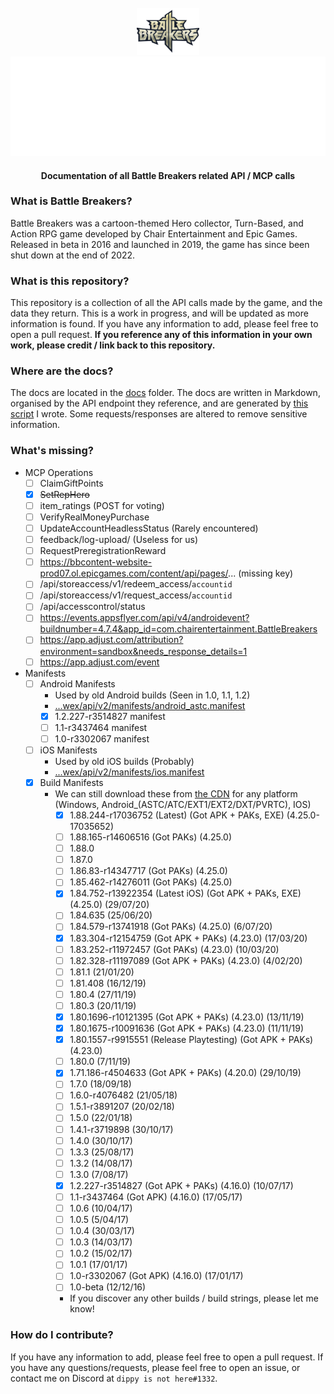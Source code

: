 <br />
<div align=center>
    <a id="back-to-top"></a>
    <div align="center">
        <a href="https://github.com/dippyshere/battle-breakers-documentation">
            <img src='res/BattleBreakers_Logo.png' width='100' alt="" />
            <img src="res/bbdocsh1.svg" alt="Battle Breakers Documentation" />
        </a>
    </div>
  <h4> Documentation of all Battle Breakers related API / MCP calls</h4>
</div>

### What is Battle Breakers?

Battle Breakers was a cartoon-themed Hero collector, Turn-Based, and Action RPG game developed by Chair Entertainment
and Epic Games. Released in beta in 2016 and launched in 2019, the game has since been shut down at the end of 2022.

### What is this repository?

This repository is a collection of all the API calls made by the game, and the data they return. This is a work in
progress, and will be updated as more information is found. If you have any information to add, please feel free to open
a pull request. **If you reference any of this information in your own work, please credit / link back to this
repository.**

### Where are the docs?

The docs are located in the [docs](docs) folder. The docs are written in Markdown, organised by the API endpoint they
reference, and are generated by [this script](res/har%20markdown%20renderer.py) I wrote. Some requests/responses are
altered to remove sensitive information.

### What's missing?

- MCP Operations
    - [ ] ClaimGiftPoints
    - [x] ~~SetRepHero~~
    - [ ] item_ratings (POST for voting)
    - [ ] VerifyRealMoneyPurchase
    - [ ] UpdateAccountHeadlessStatus (Rarely encountered)
    - [ ] feedback/log-upload/ (Useless for us)
    - [ ] RequestPreregistrationReward
    - [ ] https://bbcontent-website-prod07.ol.epicgames.com/content/api/pages/... (missing key)
    - [ ] /api/storeaccess/v1/redeem_access/`accountid`
    - [ ] /api/storeaccess/v1/request_access/`accountid`
    - [ ] /api/accesscontrol/status
    - [ ] https://events.appsflyer.com/api/v4/androidevent?buildnumber=4.7.4&app_id=com.chairentertainment.BattleBreakers
    - [ ] https://app.adjust.com/attribution?environment=sandbox&needs_response_details=1
    - [ ] https://app.adjust.com/event
- Manifests
    - [ ] Android Manifests
        - Used by old Android builds (Seen in 1.0, 1.1, 1.2)
        - [...wex/api/v2/manifests/android_astc.manifest](https://wex-public-service-live-prod.ol.epicgames.com/wex/api/v2/manifests/android_astc.manifest?nocache=789564886)
        - [x] 1.2.227-r3514827 manifest
        - [ ] 1.1-r3437464 manifest
        - [ ] 1.0-r3302067 manifest
    - [ ] iOS Manifests
        - Used by old iOS builds (Probably)
        - [...wex/api/v2/manifests/ios.manifest](https://wex-public-service-live-prod.ol.epicgames.com/wex/api/v2/manifests/ios.manifest)
    - [x] Build Manifests
        - We can still download these
          from [the CDN](https://battlebreakers-live-cdn.ol.epicgames.com/1.88.244-r17036752/BuildManifest-Windows.txt)
          for any platform (Windows, Android_(ASTC/ATC/EXT1/EXT2/DXT/PVRTC), IOS)
            - [x] 1.88.244-r17036752 (Latest) (Got APK + PAKs, EXE) (4.25.0-17035652)
            - [ ] 1.88.165-r14606516 (Got PAKs) (4.25.0)
            - [ ] 1.88.0
            - [ ] 1.87.0
            - [ ] 1.86.83-r14347717 (Got PAKs) (4.25.0)
            - [ ] 1.85.462-r14276011 (Got PAKs) (4.25.0)
            - [x] 1.84.752-r13922354 (Latest iOS) (Got APK + PAKs, EXE) (4.25.0) (29/07/20)
            - [ ] 1.84.635 (25/06/20)
            - [ ] 1.84.579-r13741918 (Got PAKs) (4.25.0) (6/07/20)
            - [x] 1.83.304-r12154759 (Got APK + PAKs) (4.23.0) (17/03/20)
            - [ ] 1.83.252-r11972457 (Got PAKs) (4.23.0) (10/03/20)
            - [ ] 1.82.328-r11197089 (Got APK + PAKs) (4.23.0) (4/02/20)
            - [ ] 1.81.1 (21/01/20)
            - [ ] 1.81.408 (16/12/19)
            - [ ] 1.80.4 (27/11/19)
            - [ ] 1.80.3 (20/11/19)
            - [x] 1.80.1696-r10121395 (Got APK + PAKs) (4.23.0) (13/11/19)
            - [x] 1.80.1675-r10091636 (Got APK + PAKs) (4.23.0) (11/11/19)
            - [x] 1.80.1557-r9915551 (Release Playtesting) (Got APK + PAKs) (4.23.0)
            - [ ] 1.80.0 (7/11/19)
            - [x] 1.71.186-r4504633 (Got APK + PAKs) (4.20.0) (29/10/19)
            - [ ] 1.7.0 (18/09/18)
            - [ ] 1.6.0-r4076482 (21/05/18)
            - [ ] 1.5.1-r3891207 (20/02/18)
            - [ ] 1.5.0 (22/01/18)
            - [ ] 1.4.1-r3719898 (30/10/17)
            - [ ] 1.4.0 (30/10/17)
            - [ ] 1.3.3 (25/08/17)
            - [ ] 1.3.2 (14/08/17)
            - [ ] 1.3.0 (7/08/17)
            - [x] 1.2.227-r3514827 (Got APK + PAKs) (4.16.0) (10/07/17)
            - [ ] 1.1-r3437464 (Got APK) (4.16.0) (17/05/17)
            - [ ] 1.0.6 (10/04/17)
            - [ ] 1.0.5 (5/04/17)
            - [ ] 1.0.4 (30/03/17)
            - [ ] 1.0.3 (14/03/17)
            - [ ] 1.0.2 (15/02/17)
            - [ ] 1.0.1 (17/01/17)
            - [ ] 1.0-r3302067 (Got APK) (4.16.0) (17/01/17)
            - [ ] 1.0-beta (12/12/16)
            - If you discover any other builds / build strings, please let me know!

### How do I contribute?

If you have any information to add, please feel free to open a pull request. If you have any questions/requests, please
feel free to open an issue, or contact me on Discord at `dippy is not here#1332`.